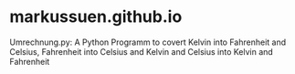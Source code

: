 # markussuen.github.io
Umrechnung.py: 
A Python Programm to covert Kelvin into Fahrenheit and Celsius, Fahrenheit into Celsius and Kelvin and Celsius into Kelvin and Fahrenheit
